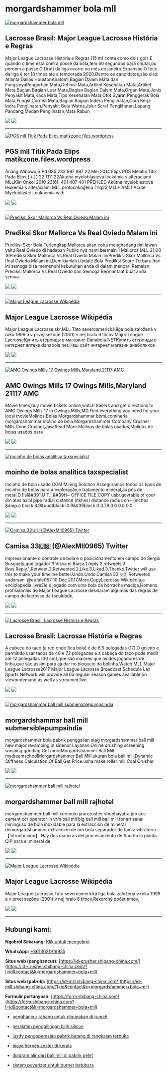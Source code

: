 # morgardshammer bola mll

<a href="https://swt.shibang-china.com/?l=id&img&k=morgardshammer+bola+mll" target="_blank">![morgardshammer bola mll](http://static.shibang-china.com/all-800x300/267.jpg)</a>

## Lacrosse Brasil: Major League Lacrosse História e Regras
Major League Lacrosse História e Regras (15 m) conta como dois gols.E quando o time está com a posse da bola,tem 60 segundos para chutar,ou perdem a posse.O Draft da liga ocorre no mês de janeiro.Expansão.O foco da liga é ter 18 times até a temporada 2020.Dentre os candidatos,são eles: Atlanta Dallas HoustonAnatomi,Bagian Dalam Mata dan FungsinyaPengertian Mata,Definisi Mata,Artikel Kesehatan Mata,Artikel Mata,Bagian Bagian Luar Mata,Bagian Bagian Dalam Mata,Organ Mata,Jenis Penyakit Mata,Kaca Mata,Tips Kesehatan Mata,Otot Syarat Penggerak Bola Mata,Fungsi Cornea Mata,Bagian Bagian Indera Penglihatan,Cara Kerja Indra Penglihatan,Penyakit Buta Warna,Jalur Saraf Penglihatan,Lapang Pandang,Medan Penglihatan,Mata Rabun


<a href="https://whatsapp.shibangsoft.com/WhatsApp.php" target="_blank" title="WhatsApp">![](http://static.shibang-china.com/icon/whatsapp.png)</a> <a href="https://swt.shibang-china.com/?l=id&icon&k=morgardshammer+bola+mll" target="_blank">![](http://static.shibang-china.com/icon/chat-id.png)</a>

---

<a href="https://swt.shibang-china.com/?l=id&img&k=morgardshammer+bola+mll" target="_blank">![PGS mll Titik Pada Elips matikzone.files.wordpress](http://static.shibang-china.com/all-800x300/165.jpg)</a>

## PGS mll Titik Pada Elips matikzone.files.wordpress
Anang Wibowo,S.Pd  085 233 897 897 22 Mei 2014 Elips PGS Melalui Titik Pada Elips,( ) ( ) 22 1111 22Akútna myeloblastová leukémia s alteráciami MLLKlin Onkol 2010 23(6): 401 407 401 PŘEHLED Akútna myeloblastová leukémia s alteráciami MLL protoonkogénu (11q23 MLL+ AML) Acute Myeloblastic Leukaemia with


<a href="https://whatsapp.shibangsoft.com/WhatsApp.php" target="_blank" title="WhatsApp">![](http://static.shibang-china.com/icon/whatsapp.png)</a> <a href="https://swt.shibang-china.com/?l=id&icon&k=morgardshammer+bola+mll" target="_blank">![](http://static.shibang-china.com/icon/chat-id.png)</a>

---

<a href="https://swt.shibang-china.com/?l=id&img&k=morgardshammer+bola+mll" target="_blank">![Prediksi Skor Mallorca Vs Real Oviedo Malam ini](http://static.shibang-china.com/all-800x300/969.jpg)</a>

## Prediksi Skor Mallorca Vs Real Oviedo Malam ini
Prediksi Skor Bola Terlengkap Mallorca akan coba menghadang tim lawan yaitu Real Oviedo di hadapan Public nya nanti.bermain 1 Mallorca MLL 21 08 16Prediksi Skor Mallorca Vs Real Oviedo Malam iniPrediksi Skor Mallorca Vs Real Oviedo Malam ini,Demikianlah Update Bola Prediksi Score Terbaru hari ini semoga bisa memenuhi kebutuhan anda di dalam mencari Ramalan Prediksi Mallorca Vs Real Oviedo dan Semoga Bermanfaat buat anda semua.


<a href="https://whatsapp.shibangsoft.com/WhatsApp.php" target="_blank" title="WhatsApp">![](http://static.shibang-china.com/icon/whatsapp.png)</a> <a href="https://swt.shibang-china.com/?l=id&icon&k=morgardshammer+bola+mll" target="_blank">![](http://static.shibang-china.com/icon/chat-id.png)</a>

---

<a href="https://swt.shibang-china.com/?l=id&img&k=morgardshammer+bola+mll" target="_blank">![Major League Lacrosse Wikipédia](http://static.shibang-china.com/all-800x300/57.jpg)</a>

## Major League Lacrosse Wikipédia
Major League Lacrosse,skr.MLL Táto severoamerická liga bola založená v roku 1999 a v prvej sezóne (2001) v nej hralo 6 tímov.Major League LacrosseКупить стероиды в магазине Danabola.NETКупить стероиды в интернет аптеке danabola.net.Наш сайт интернет магазин анаболиков


<a href="https://whatsapp.shibangsoft.com/WhatsApp.php" target="_blank" title="WhatsApp">![](http://static.shibang-china.com/icon/whatsapp.png)</a> <a href="https://swt.shibang-china.com/?l=id&icon&k=morgardshammer+bola+mll" target="_blank">![](http://static.shibang-china.com/icon/chat-id.png)</a>

---

<a href="https://swt.shibang-china.com/?l=id&img&k=morgardshammer+bola+mll" target="_blank">![AMC Owings Mills 17 Owings Mills,Maryland 21117 AMC](http://static.shibang-china.com/all-800x300/355.jpg)</a>

## AMC Owings Mills 17 Owings Mills,Maryland 21117 AMC
Movie times,buy movie tickets online,watch trailers and get directions to AMC Owings Mills 17 in Owings Mills,MD.Find everything you need for your local movieMolinos Bolas Morgardshammar bbmi.comineria morgardshammar molino de bola Morgardshammer Company Crusher Mills,Cone Crusher,Jaw.Read More.Molinos de bolas usados,Molinos de bolas usados para


<a href="https://whatsapp.shibangsoft.com/WhatsApp.php" target="_blank" title="WhatsApp">![](http://static.shibang-china.com/icon/whatsapp.png)</a> <a href="https://swt.shibang-china.com/?l=id&icon&k=morgardshammer+bola+mll" target="_blank">![](http://static.shibang-china.com/icon/chat-id.png)</a>

---

<a href="https://swt.shibang-china.com/?l=id&img&k=morgardshammer+bola+mll" target="_blank">![moinho de bolas analitica taxspecialist](http://static.shibang-china.com/all-800x300/311.jpg)</a>

## moinho de bolas analitica taxspecialist
moinho de bola usado CGM Mining Solution Asseguramos todos os tipos de moinho de bolas para a exploração,o tratamento mineral,as pós de metal,D.1!sl&#391.U T.:.&#39H~ OFFICE FILE COPY usbr.govtable of coor din ates axial pipe radial distance (ltkhes) distance radius on~ (inches &amp.o block 8.9&quotblock i0.9&#39block 0 3.78 0.0 0.0 0.0


<a href="https://whatsapp.shibangsoft.com/WhatsApp.php" target="_blank" title="WhatsApp">![](http://static.shibang-china.com/icon/whatsapp.png)</a> <a href="https://swt.shibang-china.com/?l=id&icon&k=morgardshammer+bola+mll" target="_blank">![](http://static.shibang-china.com/icon/chat-id.png)</a>

---

<a href="https://swt.shibang-china.com/?l=id&img&k=morgardshammer+bola+mll" target="_blank">![Camisa 33🇺🇸 (@AlexMll0965) Twitter](http://static.shibang-china.com/all-800x300/1033.jpg)</a>

## Camisa 33🇺🇸 (@AlexMll0965) Twitter
Impressionante o controle de bola e o posicionamento em campo do Sergio Busquets,que jogador!!! Visca el Barça.1 reply 2 retweets 3 likes.Reply.1.Retweet.2.Retweeted.2.Like.3.Liked.3.Thanks.Twitter will use this to make your timeline better.Undo.Undo.Camisa 33 🇺🇸 Retweeted andersøn ‏ @eufalei157 10 Dec 2017.More.CopyLacrosse Wikipédia,a enciclopédia livreEle é jogado com uma bola de borracha maciça,Homens profissionais do Major League Lacrosse desviaram algumas das regras de campo do lacrosse da faculdade,


<a href="https://whatsapp.shibangsoft.com/WhatsApp.php" target="_blank" title="WhatsApp">![](http://static.shibang-china.com/icon/whatsapp.png)</a> <a href="https://swt.shibang-china.com/?l=id&icon&k=morgardshammer+bola+mll" target="_blank">![](http://static.shibang-china.com/icon/chat-id.png)</a>

---

<a href="https://swt.shibang-china.com/?l=id&img&k=morgardshammer+bola+mll" target="_blank">![Lacrosse Brasil: Lacrosse História e Regras](http://static.shibang-china.com/all-800x300/642.jpg)</a>

## Lacrosse Brasil: Lacrosse História e Regras
A cabeça do taco (a red onde fica bola) é de 6,5 polegadas (17).O goleiro é permitido usar tacos de 40 e 72 polegadas e a cabeça do taco pode medir até 12 polegadas (30 cm),que são maiores que as dos jogadores de linha,que são assim para ajudar no bloqueio da bolinha.Watch MLL Major League Lacrosse2017 Major League Lacrosse Broadcast Schedule Lax Sports Network will provide all 63 regular season games available on viewondemand as well as streamed live


<a href="https://whatsapp.shibangsoft.com/WhatsApp.php" target="_blank" title="WhatsApp">![](http://static.shibang-china.com/icon/whatsapp.png)</a> <a href="https://swt.shibang-china.com/?l=id&icon&k=morgardshammer+bola+mll" target="_blank">![](http://static.shibang-china.com/icon/chat-id.png)</a>

---

<a href="https://swt.shibang-china.com/?l=id&img&k=morgardshammer+bola+mll" target="_blank">![morgardshammar ball mill submersiblepumpsindia](http://static.shibang-china.com/all-800x300/373.jpg)</a>

## morgardshammar ball mill submersiblepumpsindia
morgardshammer bola pabrik penggalian stag morgardshammar ball mill new major revamping in sidenor Layanan Online crushing screening washing grinding Get moreMorgardshammer Ball Mill mydreamschoolMorgardshammer Ball Mill ukuran bola ball mill,Dynamic Stiffness Calculation Of Ball,Get Price.usha make roller mill Coal Crusher


<a href="https://whatsapp.shibangsoft.com/WhatsApp.php" target="_blank" title="WhatsApp">![](http://static.shibang-china.com/icon/whatsapp.png)</a> <a href="https://swt.shibang-china.com/?l=id&icon&k=morgardshammer+bola+mll" target="_blank">![](http://static.shibang-china.com/icon/chat-id.png)</a>

---

<a href="https://swt.shibang-china.com/?l=id&img&k=morgardshammer+bola+mll" target="_blank">![morgardshammer ball mill rajhotel](http://static.shibang-china.com/all-800x300/919.jpg)</a>

## morgardshammer ball mill rajhotel
morgardshammer ball mill.kurimoto jaw crusher shubhayatra.job acc cement ccr operator in vrm ball mll big ball mill ball mill for artisanal mininguso de bola inoxidable para la extracción de mineral demorgardshammer extraccion de oro bola separador de tamiz vibratorio 【Introduccion】 Hay dos maneras del procesamiento de fluorita la planta CIP para el mineral de


<a href="https://whatsapp.shibangsoft.com/WhatsApp.php" target="_blank" title="WhatsApp">![](http://static.shibang-china.com/icon/whatsapp.png)</a> <a href="https://swt.shibang-china.com/?l=id&icon&k=morgardshammer+bola+mll" target="_blank">![](http://static.shibang-china.com/icon/chat-id.png)</a>

---

<a href="https://swt.shibang-china.com/?l=id&img&k=morgardshammer+bola+mll" target="_blank">![Major League Lacrosse Wikipédia](http://static.shibang-china.com/all-800x300/119.jpg)</a>

## Major League Lacrosse Wikipédia
Major League Lacrosse,Táto severoamerická liga bola založená v roku 1999 a v prvej sezóne (2001) v nej hralo 6 tímov.Rekordný počet tímov,

<a href="https://whatsapp.shibangsoft.com/WhatsApp.php" target="_blank" title="WhatsApp">![](http://static.shibang-china.com/icon/whatsapp.png)</a> <a href="https://swt.shibang-china.com/?l=id&icon&k=morgardshammer+bola+mll" target="_blank">![](http://static.shibang-china.com/icon/chat-id.png)</a>

---
## Hubungi kami:

**Ngobrol Sekarang:** [Klik untuk mengobrol](https://swt.shibang-china.com?l=id&contact&k=morgardshammer+bola+mll)

**WhatsApp:**  [+8613621919955](https://whatsapp.shibangsoft.com/WhatsApp.php)

**Situs web (penghancur):** [https://id-crusher.shibang-china.com/](https://id-crusher.shibang-china.com/?l=id&contact&k=morgardshammer+bola+mll)

**Situs web (pabrik):** [https://id-mill.shibang-china.com/](https://id-mill.shibang-china.com/?l=id&contact&k=morgardshammer+bola+mll)

**Formulir pertanyaan:** [https://form.shibang-china.com](https://form.shibang-china.com?l=id&contact&k=morgardshammer+bola+mll)

* [penghancur rahang untuk digunakan di rumah](../38/penghancur%20rahang%20untuk%20digunakan%20di%20rumah.md)

* [peralatan penggilingan bijih silicon](../31/peralatan%20penggilingan%20bijih%20silicon.md)

* [justfy pengoperasian pabrik batang di rangkaian terbuka](../37/justfy%20pengoperasian%20pabrik%20batang%20di%20rangkaian%20terbuka.md)

* [biaya herpes zoster di kerala](../38/biaya%20herpes%20zoster%20di%20kerala.md)

* [diagram alir dari ball mill di pabrik pelet](../39/diagram%20alir%20dari%20ball%20mill%20di%20pabrik%20pelet.md)

* [sistem puverizer untuk burner batubara](../39/sistem%20puverizer%20untuk%20burner%20batubara.md)